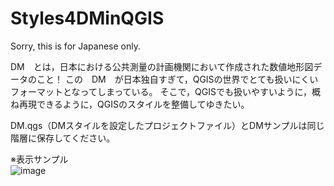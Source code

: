 # Styles4DMinQGIS
Sorry, this is for Japanese only.

DM　とは，日本における公共測量の計画機関において作成された数値地形図データのこと！
この　DM　が日本独自すぎて，QGISの世界でとても扱いにくいフォーマットとなってしまっている。
そこで，QGISでも扱いやすいように，概ね再現できるように，QGISのスタイルを整備してゆきたい。

DM.qgs（DMスタイルを設定したプロジェクトファイル）とDMサンプルは同じ階層に保存してください。

※表示サンプル<br>
![image](https://user-images.githubusercontent.com/86514652/127771092-81e5aa2e-9722-435c-b9cf-940ab1cfc380.png)

